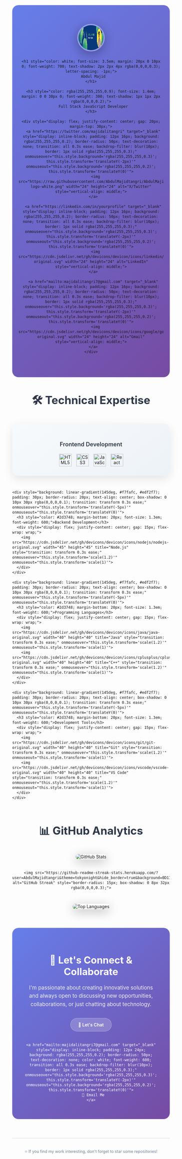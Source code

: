 <div align="center" style="background: linear-gradient(135deg, #667eea 0%, #764ba2 100%); padding: 60px 20px; border-radius: 20px; margin-bottom: 30px; position: relative; overflow: hidden;">
  <div style="position: absolute; top: 0; left: 0; right: 0; bottom: 0; background: url('data:image/svg+xml,%3Csvg width="60" height="60" viewBox="0 0 60 60" xmlns="http://www.w3.org/2000/svg"%3E%3Cg fill="none" fill-rule="evenodd"%3E%3Cg fill="%23ffffff" fill-opacity="0.1"%3E%3Ccircle cx="30" cy="30" r="2"/%3E%3C/g%3E%3C/g%3E%3C/svg%3E'); opacity: 0.3;"></div>
  
  <div style="position: relative; z-index: 1;">
    <div style="margin-bottom: 20px;">
      <img src="https://github.com/AbdulMajidtangri/AbdulMajidtangri/blob/main/logooffmajid'.jpg" width="80" height="80" alt="Abdul Majid" style="border-radius: 50%; border: 4px solid rgba(255,255,255,0.3); box-shadow: 0 8px 32px rgba(0,0,0,0.3);">
    </div>
    
    <h1 style="color: white; font-size: 3.5em; margin: 20px 0 10px 0; font-weight: 700; text-shadow: 2px 2px 4px rgba(0,0,0,0.3); letter-spacing: -1px;">
      Abdul Majid
    </h1>
    
    <h3 style="color: rgba(255,255,255,0.9); font-size: 1.4em; margin: 0 0 30px 0; font-weight: 300; text-shadow: 1px 1px 2px rgba(0,0,0,0.2);">
      Full Stack JavaScript Developer
    </h3>
    
    <div style="display: flex; justify-content: center; gap: 20px; margin-top: 30px;">
      <a href="https://twitter.com/majidalitangri" target="_blank" style="display: inline-block; padding: 12px 16px; background: rgba(255,255,255,0.2); border-radius: 50px; text-decoration: none; transition: all 0.3s ease; backdrop-filter: blur(10px); border: 1px solid rgba(255,255,255,0.3);" onmouseover="this.style.background='rgba(255,255,255,0.3)'; this.style.transform='translateY(-2px)'" onmouseout="this.style.background='rgba(255,255,255,0.2)'; this.style.transform='translateY(0)'">
        <img src="https://raw.githubusercontent.com/AbdulMajidtangri/AbdulMajidtangri/main/x-logo-white.png" width="24" height="24" alt="X/Twitter" style="vertical-align: middle;">
      </a>
      
      <a href="https://linkedin.com/in/yourprofile" target="_blank" style="display: inline-block; padding: 12px 16px; background: rgba(255,255,255,0.2); border-radius: 50px; text-decoration: none; transition: all 0.3s ease; backdrop-filter: blur(10px); border: 1px solid rgba(255,255,255,0.3);" onmouseover="this.style.background='rgba(255,255,255,0.3)'; this.style.transform='translateY(-2px)'" onmouseout="this.style.background='rgba(255,255,255,0.2)'; this.style.transform='translateY(0)'">
        <img src="https://cdn.jsdelivr.net/gh/devicons/devicon/icons/linkedin/linkedin-original.svg" width="24" height="24" alt="LinkedIn" style="vertical-align: middle;">
      </a>
      
      <a href="mailto:majidalitangri7@gmail.com" target="_blank" style="display: inline-block; padding: 12px 16px; background: rgba(255,255,255,0.2); border-radius: 50px; text-decoration: none; transition: all 0.3s ease; backdrop-filter: blur(10px); border: 1px solid rgba(255,255,255,0.3);" onmouseover="this.style.background='rgba(255,255,255,0.3)'; this.style.transform='translateY(-2px)'" onmouseout="this.style.background='rgba(255,255,255,0.2)'; this.style.transform='translateY(0)'">
        <img src="https://cdn.jsdelivr.net/gh/devicons/devicon/icons/google/google-original.svg" width="24" height="24" alt="Gmail" style="vertical-align: middle;">
      </a>
    </div>
  </div>
</div>

<div style="margin: 40px 0;">
  <h2 style="text-align: center; font-size: 2.5em; margin-bottom: 40px; color: #2d3748; font-weight: 700;">
    🛠️ Technical Expertise
  </h2>
  
  <div style="display: grid; grid-template-columns: repeat(auto-fit, minmax(250px, 1fr)); gap: 30px; margin: 30px 0;">
    <div style="background: linear-gradient(145deg, #f7fafc, #edf2f7); padding: 30px; border-radius: 20px; text-align: center; box-shadow: 0 10px 30px rgba(0,0,0,0.1); transition: transform 0.3s ease;" onmouseover="this.style.transform='translateY(-5px)'" onmouseout="this.style.transform='translateY(0)'">
      <h3 style="color: #2d3748; margin-bottom: 20px; font-size: 1.3em; font-weight: 600;">Frontend Development</h3>
      <div style="display: flex; justify-content: center; gap: 15px; flex-wrap: wrap;">
        <img src="https://cdn.jsdelivr.net/gh/devicons/devicon/icons/html5/html5-original.svg" width="40" height="40" title="HTML5" style="transition: transform 0.3s ease;" onmouseover="this.style.transform='scale(1.2)'" onmouseout="this.style.transform='scale(1)'">
        <img src="https://cdn.jsdelivr.net/gh/devicons/devicon/icons/css3/css3-original.svg" width="40" height="40" title="CSS3" style="transition: transform 0.3s ease;" onmouseover="this.style.transform='scale(1.2)'" onmouseout="this.style.transform='scale(1)'">
        <img src="https://cdn.jsdelivr.net/gh/devicons/devicon/icons/javascript/javascript-original.svg" width="40" height="40" title="JavaScript" style="transition: transform 0.3s ease;" onmouseover="this.style.transform='scale(1.2)'" onmouseout="this.style.transform='scale(1)'">
        <img src="https://cdn.jsdelivr.net/gh/devicons/devicon/icons/react/react-original.svg" width="40" height="40" title="React" style="transition: transform 0.3s ease;" onmouseover="this.style.transform='scale(1.2)'" onmouseout="this.style.transform='scale(1)'">
      </div>
    </div>
    
    <div style="background: linear-gradient(145deg, #f7fafc, #edf2f7); padding: 30px; border-radius: 20px; text-align: center; box-shadow: 0 10px 30px rgba(0,0,0,0.1); transition: transform 0.3s ease;" onmouseover="this.style.transform='translateY(-5px)'" onmouseout="this.style.transform='translateY(0)'">
      <h3 style="color: #2d3748; margin-bottom: 20px; font-size: 1.3em; font-weight: 600;">Backend Development</h3>
      <div style="display: flex; justify-content: center; gap: 15px; flex-wrap: wrap;">
        <img src="https://cdn.jsdelivr.net/gh/devicons/devicon/icons/nodejs/nodejs-original.svg" width="45" height="45" title="Node.js" style="transition: transform 0.3s ease;" onmouseover="this.style.transform='scale(1.2)'" onmouseout="this.style.transform='scale(1)'">
      </div>
    </div>
    
    <div style="background: linear-gradient(145deg, #f7fafc, #edf2f7); padding: 30px; border-radius: 20px; text-align: center; box-shadow: 0 10px 30px rgba(0,0,0,0.1); transition: transform 0.3s ease;" onmouseover="this.style.transform='translateY(-5px)'" onmouseout="this.style.transform='translateY(0)'">
      <h3 style="color: #2d3748; margin-bottom: 20px; font-size: 1.3em; font-weight: 600;">Programming Languages</h3>
      <div style="display: flex; justify-content: center; gap: 15px; flex-wrap: wrap;">
        <img src="https://cdn.jsdelivr.net/gh/devicons/devicon/icons/java/java-original.svg" width="40" height="40" title="Java" style="transition: transform 0.3s ease;" onmouseover="this.style.transform='scale(1.2)'" onmouseout="this.style.transform='scale(1)'">
        <img src="https://cdn.jsdelivr.net/gh/devicons/devicon/icons/cplusplus/cplusplus-original.svg" width="40" height="40" title="C++" style="transition: transform 0.3s ease;" onmouseover="this.style.transform='scale(1.2)'" onmouseout="this.style.transform='scale(1)'">
      </div>
    </div>
    
    <div style="background: linear-gradient(145deg, #f7fafc, #edf2f7); padding: 30px; border-radius: 20px; text-align: center; box-shadow: 0 10px 30px rgba(0,0,0,0.1); transition: transform 0.3s ease;" onmouseover="this.style.transform='translateY(-5px)'" onmouseout="this.style.transform='translateY(0)'">
      <h3 style="color: #2d3748; margin-bottom: 20px; font-size: 1.3em; font-weight: 600;">Development Tools</h3>
      <div style="display: flex; justify-content: center; gap: 15px; flex-wrap: wrap;">
        <img src="https://cdn.jsdelivr.net/gh/devicons/devicon/icons/git/git-original.svg" width="40" height="40" title="Git" style="transition: transform 0.3s ease;" onmouseover="this.style.transform='scale(1.2)'" onmouseout="this.style.transform='scale(1)'">
        <img src="https://cdn.jsdelivr.net/gh/devicons/devicon/icons/vscode/vscode-original.svg" width="40" height="40" title="VS Code" style="transition: transform 0.3s ease;" onmouseover="this.style.transform='scale(1.2)'" onmouseout="this.style.transform='scale(1)'">
      </div>
    </div>
  </div>
</div>

<div style="text-align: center; margin: 60px 0;">
  <h2 style="font-size: 2.5em; margin-bottom: 40px; color: #2d3748; font-weight: 700;">
    📊 GitHub Analytics
  </h2>
  
  <div style="display: flex; justify-content: center; gap: 20px; flex-wrap: wrap; margin-bottom: 30px;">
    <img src="https://github-readme-stats.vercel.app/api?username=AbdulMajidtangri&show_icons=true&theme=tokyonight&hide_border=true&count_private=true&bg_color=0D1117&title_color=58A6FF&text_color=8B949E&icon_color=58A6FF" alt="GitHub Stats" style="border-radius: 15px; box-shadow: 0 8px 32px rgba(0,0,0,0.3);">
    
    <img src="https://github-readme-streak-stats.herokuapp.com/?user=AbdulMajidtangri&theme=tokyonight&hide_border=true&background=0D1117&stroke=58A6FF&ring=58A6FF&fire=FF6B6B&currStreakLabel=58A6FF" alt="GitHub Streak" style="border-radius: 15px; box-shadow: 0 8px 32px rgba(0,0,0,0.3);">
  </div>
  
  <div style="display: flex; justify-content: center;">
    <img src="https://github-readme-stats.vercel.app/api/top-langs/?username=AbdulMajidtangri&layout=compact&theme=tokyonight&hide_border=true&bg_color=0D1117&title_color=58A6FF&text_color=8B949E" alt="Top Languages" style="border-radius: 15px; box-shadow: 0 8px 32px rgba(0,0,0,0.3);">
  </div>
</div>

<div style="text-align: center; margin: 60px 0; padding: 40px; background: linear-gradient(135deg, #667eea 0%, #764ba2 100%); border-radius: 20px; color: white;">
  <h2 style="font-size: 2.2em; margin-bottom: 20px; font-weight: 700;">
    🚀 Let's Connect & Collaborate
  </h2>
  <p style="font-size: 1.2em; margin-bottom: 30px; opacity: 0.9; line-height: 1.6;">
    I'm passionate about creating innovative solutions and always open to discussing new opportunities, collaborations, or just chatting about technology.
  </p>
  
  <div style="display: flex; justify-content: center; gap: 20px; flex-wrap: wrap;">
    <a href="https://twitter.com/majidalitangri" target="_blank" style="display: inline-block; padding: 12px 24px; background: rgba(255,255,255,0.2); border-radius: 50px; text-decoration: none; color: white; font-weight: 600; transition: all 0.3s ease; backdrop-filter: blur(10px); border: 1px solid rgba(255,255,255,0.3);" onmouseover="this.style.background='rgba(255,255,255,0.3)'; this.style.transform='translateY(-2px)'" onmouseout="this.style.background='rgba(255,255,255,0.2)'; this.style.transform='translateY(0)'">
      💬 Let's Chat
    </a>
    
    <a href="mailto:majidalitangri7@gmail.com" target="_blank" style="display: inline-block; padding: 12px 24px; background: rgba(255,255,255,0.2); border-radius: 50px; text-decoration: none; color: white; font-weight: 600; transition: all 0.3s ease; backdrop-filter: blur(10px); border: 1px solid rgba(255,255,255,0.3);" onmouseover="this.style.background='rgba(255,255,255,0.3)'; this.style.transform='translateY(-2px)'" onmouseout="this.style.background='rgba(255,255,255,0.2)'; this.style.transform='translateY(0)'">
      📧 Email Me
    </a>
  </div>
</div>

<div style="text-align: center; margin: 40px 0; padding: 20px; border-top: 2px solid #e2e8f0;">
  <p style="color: #718096; font-size: 0.9em;">
    ⭐ If you find my work interesting, don't forget to star some repositories!
  </p>
</div>
